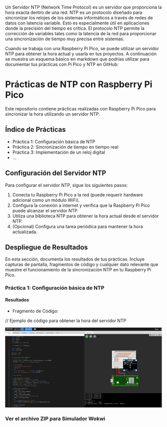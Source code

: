 
Un Servidor NTP (Network Time Protocol) es un servidor que proporciona la hora exacta dentro de una red. NTP es un protocolo diseñado para sincronizar los relojes de los sistemas informáticos a través de redes de datos con latencia variable. Esto es especialmente útil en aplicaciones donde la precisión del tiempo es crítica. El protocolo NTP permite la corrección de variables tales como la latencia de la red para proporcionar una sincronización de tiempo muy precisa entre sistemas.

Cuando se trabaja con una Raspberry Pi Pico, se puede utilizar un servidor NTP para obtener la hora actual y usarla en tus proyectos. A continuación se muestra un esquema básico en markdown que podrías utilizar para documentar tus prácticas con Pi Pico y NTP en GitHub:

# Prácticas de NTP con Raspberry Pi Pico

Este repositorio contiene prácticas realizadas con Raspberry Pi Pico para sincronizar la hora utilizando un servidor NTP.

## Índice de Prácticas

- Práctica 1: Configuración básica de NTP
- Práctica 2: Sincronización de tiempo en tiempo real
- Práctica 3: Implementación de un reloj digital
- ...

## Configuración del Servidor NTP

Para configurar el servidor NTP, sigue los siguientes pasos:

1. Conecta tu Raspberry Pi Pico a la red (puede requerir hardware adicional como un módulo WiFi).
2. Configura la conexión a internet y verifica que la Raspberry Pi Pico puede alcanzar el servidor NTP.
3. Utiliza una biblioteca NTP para obtener la hora actual desde el servidor NTP.
4. (Opcional) Configura una tarea periódica para mantener la hora actualizada.

## Despliegue de Resultados

En esta sección, documenta los resultados de tus prácticas. Incluye capturas de pantalla, fragmentos de código y cualquier dato relevante que muestre el funcionamiento de la sincronización NTP en tu Raspberry Pi Pico.

### Práctica 1: Configuración básica de NTP

#### Resultados

- Fragmento de Código:

// Ejemplo de código para obtener la hora del servidor NTP

![](NTPServer.png)

### Ver el archivo ZIP para Simulador Wokwi
